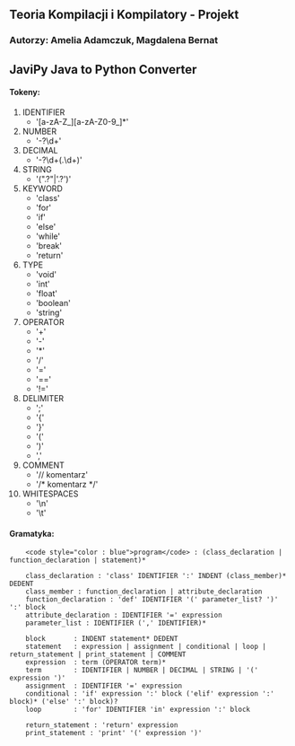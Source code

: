 ## Teoria Kompilacji i Kompilatory - Projekt
### Autorzy: Amelia Adamczuk, Magdalena Bernat


## JaviPy Java to Python Converter
#### Tokeny:
1. IDENTIFIER
   * '[a-zA-Z_][a-zA-Z0-9_]*'
3. NUMBER
   * '-?\d+'
4. DECIMAL
   * '-?\d+(\.\d+)'
4. STRING
   * '(".?"|'.?')'
5. KEYWORD
   * 'class'
   * 'for'
   * 'if'
   * 'else'
   * 'while'
   * 'break'
   * 'return'
6. TYPE
   * 'void'
   * 'int'
   * 'float'
   * 'boolean'
   * 'string'
7. OPERATOR
   * '+'
   * '-'
   * '*'
   * '/'
   * '='
   * '=='
   * '!='
8. DELIMITER
   * ';' 
   * '{' 
   * '}' 
   * '(' 
   * ')' 
   * ','
9. COMMENT
   * '// komentarz'
   * '/* komentarz */'
10. WHITESPACES
    * '\n'
    * '\t'
   

#### Gramatyka:
```
    <code style="color : blue">program</code> : (class_declaration | function_declaration | statement)*

    class_declaration : 'class' IDENTIFIER ':' INDENT (class_member)* DEDENT
    class_member : function_declaration | attribute_declaration
    function_declaration : 'def' IDENTIFIER '(' parameter_list? ')' ':' block
    attribute_declaration : IDENTIFIER '=' expression
    parameter_list : IDENTIFIER (',' IDENTIFIER)*

    block       : INDENT statement* DEDENT
    statement   : expression | assignment | conditional | loop | return_statement | print_statement | COMMENT
    expression  : term (OPERATOR term)*
    term        : IDENTIFIER | NUMBER | DECIMAL | STRING | '(' expression ')'
    assignment  : IDENTIFIER '=' expression
    conditional : 'if' expression ':' block ('elif' expression ':' block)* ('else' ':' block)?
    loop        : 'for' IDENTIFIER 'in' expression ':' block

    return_statement : 'return' expression
    print_statement : 'print' '(' expression ')'
```
